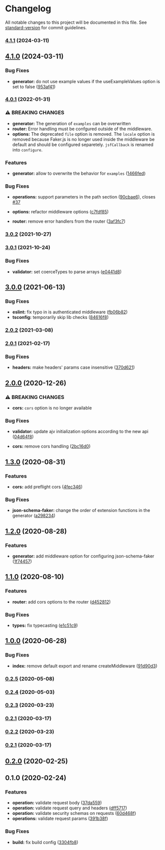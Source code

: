 # Changelog

All notable changes to this project will be documented in this file. See [standard-version](https://github.com/conventional-changelog/standard-version) for commit guidelines.

### [4.1.1](https://github.com/aleksandryackovlev/openapi-mock-express-middleware/compare/v4.1.0...v4.1.1) (2024-03-11)

## [4.1.0](https://github.com/aleksandryackovlev/openapi-mock-express-middleware/compare/v4.0.1...v4.1.0) (2024-03-11)


### Bug Fixes

* **generator:** do not use example values if the useExampleValues option is set to false ([953af41](https://github.com/aleksandryackovlev/openapi-mock-express-middleware/commit/953af410d18de15969a35146cea56285548836b8))

### [4.0.1](https://github.com/aleksandryackovlev/openapi-mock-express-middleware/compare/v3.0.2...v4.0.1) (2022-01-31)


### ⚠ BREAKING CHANGES

* **generator:** The generation of `examples` can be overwritten
* **router:** Error handling must be confgured outside of the middleware.
* **options:** The deprecated `file` option is removed. The `locale` option is removed because
Faker.js is no longer used inside the middleware be default and should be configured separetely.
`jsfCallback` is renamed into `configure`.

### Features

* **generator:** allow to overwrite the behavior for `examples` ([1466fed](https://github.com/aleksandryackovlev/openapi-mock-express-middleware/commit/1466fedd5efd61c1e6404c24c172432b6a8da6f8))


### Bug Fixes

* **operations:** support parameters in the path section ([90cbae6](https://github.com/aleksandryackovlev/openapi-mock-express-middleware/commit/90cbae6371800ebf8256bf22da1f4d725637d078)), closes [#37](https://github.com/aleksandryackovlev/openapi-mock-express-middleware/issues/37)


* **options:** refactor middleware options ([c7fdf85](https://github.com/aleksandryackovlev/openapi-mock-express-middleware/commit/c7fdf85c304ca7066c44154738c530e207edfdbc))
* **router:** remove error handlers from the router ([3af3fc7](https://github.com/aleksandryackovlev/openapi-mock-express-middleware/commit/3af3fc77d88a1c03eed1d32754eb813f786ddfa4))

### [3.0.2](https://github.com/aleksandryackovlev/openapi-mock-express-middleware/compare/v3.0.1...v3.0.2) (2021-10-27)

### [3.0.1](https://github.com/aleksandryackovlev/openapi-mock-express-middleware/compare/v3.0.0...v3.0.1) (2021-10-24)


### Bug Fixes

* **validator:** set coerceTypes to parse arrays ([e0441d8](https://github.com/aleksandryackovlev/openapi-mock-express-middleware/commit/e0441d8abfa7ffe0d307413d8b96a40add0e1b63))

## [3.0.0](https://github.com/aleksandryackovlev/openapi-mock-express-middleware/compare/v2.0.2...v3.0.0) (2021-06-13)


### Bug Fixes

* **eslint:** fix typo in is authenticated middleware ([fb06b82](https://github.com/aleksandryackovlev/openapi-mock-express-middleware/commit/fb06b8247ac0f4d9c9b8c1d8d8ffd5f51463b9cd))
* **tsconfig:** temporarily skip lib checks ([84616f8](https://github.com/aleksandryackovlev/openapi-mock-express-middleware/commit/84616f8566b30d04fb0870fc6315987d4be6139c))

### [2.0.2](https://github.com/aleksandryackovlev/openapi-mock-express-middleware/compare/v2.0.1...v2.0.2) (2021-03-08)

### [2.0.1](https://github.com/aleksandryackovlev/openapi-mock-express-middleware/compare/v2.0.0...v2.0.1) (2021-02-17)


### Bug Fixes

* **headers:** make headers' params case insensitive ([370d621](https://github.com/aleksandryackovlev/openapi-mock-express-middleware/commit/370d62141d92ff05629ebbe11e1fe7eade5ea304))

## [2.0.0](https://github.com/aleksandryackovlev/openapi-mock-express-middleware/compare/v1.3.0...v2.0.0) (2020-12-26)


### ⚠ BREAKING CHANGES

* **cors:** `cors` option is no longer available

### Bug Fixes

* **validator:** update ajv initialization options according to the new api ([04d64f8](https://github.com/aleksandryackovlev/openapi-mock-express-middleware/commit/04d64f88a2282adba63eb59ab3343259a3c8b7e8))


* **cors:** remove cors handling ([2bc16d0](https://github.com/aleksandryackovlev/openapi-mock-express-middleware/commit/2bc16d0ac65e27df80f650a41567619279d3ab81))

## [1.3.0](https://github.com/aleksandryackovlev/openapi-mock-express-middleware/compare/v1.2.0...v1.3.0) (2020-08-31)


### Features

* **cors:** add preflight cors ([4fec346](https://github.com/aleksandryackovlev/openapi-mock-express-middleware/commit/4fec346660a48e372a7ca8f47ddf5adca4d98ad4))


### Bug Fixes

* **json-schema-faker:** change the order of extension functions in the generator ([a298234](https://github.com/aleksandryackovlev/openapi-mock-express-middleware/commit/a298234371ec0dec2728cb3ef51ded8bde3d7b03))

## [1.2.0](https://github.com/aleksandryackovlev/openapi-mock-express-middleware/compare/v1.1.0...v1.2.0) (2020-08-28)


### Features

* **generator:** add middleware option for configuring json-schema-faker ([1f74457](https://github.com/aleksandryackovlev/openapi-mock-express-middleware/commit/1f744570925aaf4b52bcb77a4c9fe2ca82a57923))

## [1.1.0](https://github.com/aleksandryackovlev/openapi-mock-express-middleware/compare/v1.0.0...v1.1.0) (2020-08-10)


### Features

* **router:** add cors options to the router ([d452812](https://github.com/aleksandryackovlev/openapi-mock-express-middleware/commit/d4528126b626171519635058eb44c4321b57eb9d))


### Bug Fixes

* **types:** fix typecasting ([e1c51c9](https://github.com/aleksandryackovlev/openapi-mock-express-middleware/commit/e1c51c95f091500a431527faf5fb39922799e6e4))

## [1.0.0](https://github.com/aleksandryackovlev/openapi-mock-express-middleware/compare/v0.2.5...v1.0.0) (2020-06-28)


### Bug Fixes

* **index:** remove default export and rename createMiddleware ([91d90d3](https://github.com/aleksandryackovlev/openapi-mock-express-middleware/commit/91d90d348a5337d8f1023a2b12b45ce15e56d2ec))

### [0.2.5](https://github.com/aleksandryackovlev/openapi-mock-express-middleware/compare/v0.2.4...v0.2.5) (2020-05-08)

### [0.2.4](https://github.com/aleksandryackovlev/openapi-mock-express-middleware/compare/v0.2.3...v0.2.4) (2020-05-03)

### [0.2.3](https://github.com/aleksandryackovlev/openapi-mock-express-middleware/compare/v0.2.2...v0.2.3) (2020-03-23)

### [0.2.1](https://github.com/aleksandryackovlev/openapi-mock-express-middleware/compare/v0.2.0...v0.2.1) (2020-03-17)

### [0.2.2](https://github.com/aleksandryackovlev/openapi-mock-express-middleware/compare/v0.2.0...v0.2.2) (2020-03-23)
### [0.2.1](https://github.com/aleksandryackovlev/openapi-mock-express-middleware/compare/v0.2.0...v0.2.1) (2020-03-17)

## [0.2.0](https://github.com/aleksandryackovlev/openapi-mock-express-middleware/compare/v0.1.0...v0.2.0) (2020-02-25)

## 0.1.0 (2020-02-24)


### Features

* **operation:** validate request body ([37da559](https://github.com/aleksandryackovlev/openapi-mock-express-middleware/commit/37da5597e1c9f4f6d4e361211d28449ef9f707b4))
* **operation:** validate request query and headers ([dff5717](https://github.com/aleksandryackovlev/openapi-mock-express-middleware/commit/dff57179760c485696a5032122c78c346fb3b4bc))
* **operation:** validate security schemas on requests ([60d468f](https://github.com/aleksandryackovlev/openapi-mock-express-middleware/commit/60d468f88151515ffd7a4aea51feac67abb4fe0e))
* **operations:** validate request params ([391b38f](https://github.com/aleksandryackovlev/openapi-mock-express-middleware/commit/391b38f3b5b709bc52baada8740155930e3069ab))


### Bug Fixes

* **build:** fix build config ([3304fb8](https://github.com/aleksandryackovlev/openapi-mock-express-middleware/commit/3304fb82e4b27900b0c538c5e40a70b332660a1b))

